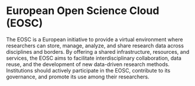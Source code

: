 # European Open Science Cloud (EOSC)

The EOSC is a European initiative to provide a virtual environment where researchers can store, manage, analyze, and share research data across disciplines and borders. By offering a shared infrastructure, resources, and services, the EOSC aims to facilitate interdisciplinary collaboration, data reuse, and the development of new data-driven research methods. Institutions should actively participate in the EOSC, contribute to its governance, and promote its use among their researchers.
